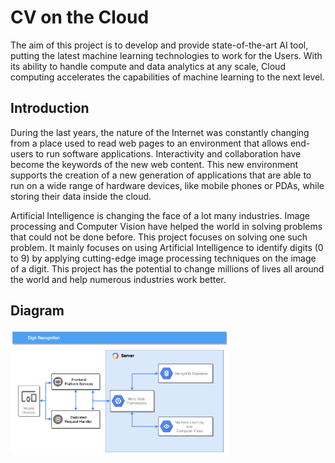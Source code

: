 # CV on the Cloud

The aim of this project is to develop and provide state-of-the-art AI tool, putting the latest machine learning technologies to work for the Users. With its ability to handle compute and data analytics at any scale, Cloud computing accelerates the capabilities of machine learning to the next level.

## Introduction

During the last years, the nature of the Internet was constantly changing from a place used to read web pages to an environment that allows end-users to run software applications. Interactivity and collaboration have become the keywords of the new web content. This new environment supports the creation of a new generation of applications that are able to run on a wide range of hardware devices, like mobile phones or PDAs, while storing their data inside the cloud.

Artificial Intelligence is changing the face of a lot many industries. Image processing and Computer Vision have helped the world in solving problems that could not be done before. This project focuses on solving one such problem. It mainly focuses on using Artificial Intelligence to identify digits (0 to 9) by applying cutting-edge image processing techniques on the image of a digit. This project has the potential to change millions of lives all around the world and help numerous industries work better.

## Diagram

<img src="/static/documentation_images/diagram.png" width=350>
